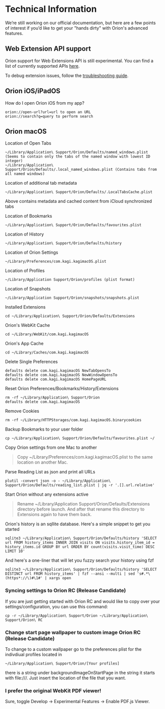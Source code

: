 # Technical Information

We’re still working on our official documentation, but here are a few points of interest if you’d like to get your "hands dirty" with Orion's advanced features. 

## Web Extension API support

Orion support for Web Extensions API is still experimental. You can find a list of currently supported APIs [here](https://browser.kagi.com/WebExtensions-API-Support.html).

To debug extension issues, follow the [troubleshooting guide](../support-and-community/troubleshooting-extension-issues.md).

## Orion iOS/iPadOS

How do I open Orion iOS from my app?
```
orion://open-url?url=url to open an URL
orion://search?q=query to perform search
```

## Orion macOS

Location of Open Tabs
```
~/Library/Application\ Support/Orion/Defaults/named_windows.plist (Seems to contain only the tabs of the named window with lowest ID integer)
~/Library/Application\ Support/Orion/Defaults/.local_named_windows.plist (Contains tabs from all named windows)
```

Location of additional tab metadata
```
~/Library/Application\ Support/Orion/Defaults/.LocalTabsCache.plist
```
Above contains metadata and cached content from iCloud synchronized tabs 

Location of Bookmarks
```
~/Library/Application\ Support/Orion/Defaults/favourites.plist 
```

Location of History
```
~/Library/Application\ Support/Orion/Defaults/history
``` 

Location of Orion Settings
```
~/Library/Preferences/com.kagi.kagimacOS.plist 
```

Location of Profiles
```
~/Library/Application Support/Orion/profiles (plist format)
```

Location of Snapshots
```
~/Library/Application Support/Orion/snapshots/snapshots.plist
```

Installed Extensions
```
cd ~/Library/Application\ Support/Orion/Defaults/Extensions 
```

Orion's WebKit Cache
```
cd ~/Library/WebKit/com.kagi.kagimacOS 
```

Orion's App Cache
```
cd ~/Library/Caches/com.kagi.kagimacOS 
```

Delete Single Preferences
```
defaults delete com.kagi.kagimacOS NewTabOpensTo
defaults delete com.kagi.kagimacOS NewWindowOpensTo
defaults delete com.kagi.kagimacOS HomePageURL 
```

Reset Orion Preferences/Bookmarks/History/Extensions
```
rm -rf ~/Library/Application\ Support/Orion
defaults delete com.kagi.kagimacOS 
```

Remove Cookies
```
rm -rf ~/Library/HTTPStorages/com.kagi.kagimacOS.binarycookies 
```

Backup Bookmarks to your user folder
```
cp ~/Library/Application\ Support/Orion/Defaults/favourites.plist ~/ 
```

Copy Orion settings from one Mac to another
> Copy ~/Library/Preferences/com.kagi.kagimacOS.plist to the same location on another Mac. 


Parse Reading List as json and print all URLs
```
plutil -convert json -o - ~/Library/Application\ Support/Orion/Defaults/reading_list.plist | jq -r '.[].url.relative'
```

Start Orion without any extensions active
> Rename ~/Library/Application Support/Orion/Defaults/Extensions directory before launch. And after that rename this directory to Extensions again to have them back. 


Orion's history is an sqllite database. Here's a simple snippet to get you started
```
sqlite3 ~/Library/Application\ Support/Orion/Defaults/history 'SELECT url FROM history_items INNER JOIN visits ON visits.history_item_id = history_items.id GROUP BY url ORDER BY count(visits.visit_time) DESC LIMIT 10' 
```

And here's a one-liner that will let you fuzzy search your history using fzf
```
sqlite3 ~/Library/Application\ Support/Orion/Defaults/history 'SELECT DISTINCT url FROM history_items' | fzf --ansi --multi | sed 's#.*\(https*://\)#\1#' | xargs open
```

### Syncing settings to Orion RC (Release Candidate)
If you are just getting started with Orion RC and would like to copy over your settings/configuration, you can use this command:
```
cp -r ~/Library/Application\ Support/Orion ~/Library/Application\ Support/Orion\ RC
```

### Change start page wallpaper to custom image Orion RC (Release Candidate)
To change to a custom wallpaper go to the preferences plist for the indivdiual profiles located in
```
~/Library/Application\ Support/Orion/[Your profiles] 
```
there is a string under <key>backgroundImageOnStartPage</key> in the string it starts with file:///. Just insert the location of the file that you want. 

### I prefer the original WebKit PDF viewer!

Sure, toggle Develop -> Experimental Features -> Enable PDF.js Viewer.

